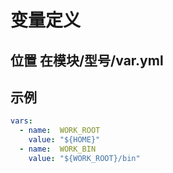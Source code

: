 # 变量定义
## 位置  在模块/型号/var.yml

## 示例
```yml
vars:
  - name:  WORK_ROOT
    value: "${HOME}"
  - name:  WORK_BIN
    value: "${WORK_ROOT}/bin"
```
